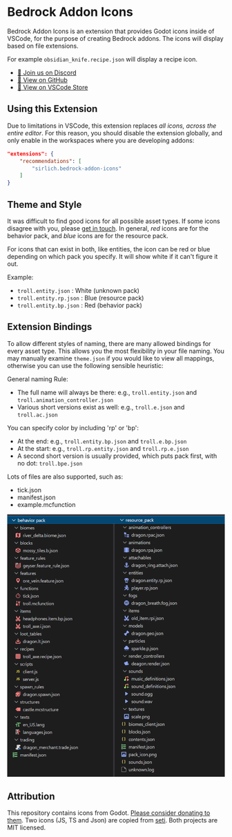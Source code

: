 # Bedrock Addon Icons

Bedrock Addon Icons is an extension that provides Godot icons inside of VSCode, for the purpose of creating Bedrock addons. The icons will display based on file extensions. 

For example `obsidian_knife.recipe.json` will display a recipe icon.

 - [👋 Join us on Discord](https://discord.gg/XjV87YN)
 - [🔗 View on GitHub](https://github.com/SirLich/bedrock-addon-icons)
 - [🔗 View on VSCode Store](https://marketplace.visualstudio.com/items?itemName=SirLich.bedrock-addon-icons)


## Using this Extension

Due to limitations in VSCode, this extension replaces *all icons, across the entire editor*. For this reason, you should disable the extension globally, and only enable in the workspaces where you are developing addons:

```json
"extensions": {
	"recommendations": [
		"sirlich.bedrock-addon-icons"
	]
}
```

## Theme and Style

It was difficult to find good icons for all possible asset types. If some icons disagree with you, please [get in touch](https://discord.gg/XjV87YN). In general, *red* icons are for the behavior pack, and *blue* icons are for the resource pack.

For icons that can exist in both, like entities, the icon can be red or blue depending on which pack you specify. It will show white if it can't figure it out.

Example:
 - `troll.entity.json` : White (unknown pack)
 - `troll.entity.rp.json` : Blue (resource pack)
 - `troll.entity.bp.json` : Red (behavior pack)

## Extension Bindings

To allow different styles of naming, there are many allowed bindings for every asset type. This allows you the most flexibility in your file naming. You may manually examine `theme.json` if you would like to view all mappings, otherwise you can use the following sensible heuristic:


General naming Rule:

 - The full name will always be there: e.g., `troll.entity.json` and `troll.animation_controller.json`
 - Various short versions exist as well: e.g., `troll.e.json` and `troll.ac.json`

You can specify color by including 'rp' or 'bp':
 - At the end: e.g., `troll.entity.bp.json` and `troll.e.bp.json`
 - At the start: e.g., `troll.rp.entity.json` and `troll.rp.e.json`
 - A second short version is usually provided, which puts pack first, with no dot: `troll.bpe.json`

Lots of files are also supported, such as:
 - tick.json
 - manifest.json
 - example.mcfunction

![](./preview.png)

## Attribution

This repository contains icons from Godot. [Please consider donating to them](https://godotengine.org/donate). Two icons (JS, TS and Json) are copied from [seti](https://github.com/jesseweed/seti-ui). Both projects are MIT licensed.
